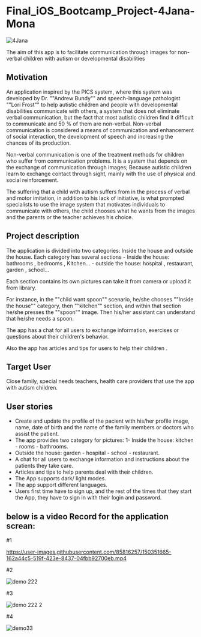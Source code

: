 # Final_iOS_Bootcamp_Project-4Jana-Mona
![4Jana](https://user-images.githubusercontent.com/85816257/150338798-7a622e38-69b7-42a3-9a80-0cc73807d8b3.png)

The aim of this app is to facilitate communication through images for non-verbal children with autism or developmental disabilities

## Motivation
An application inspired by the PICS system, where this system was developed by Dr. ""Andrew Bundy"" and speech-language pathologist ""Lori Frost"" to help autistic children and people with developmental disabilities communicate with others, a system that does not eliminate verbal communication, but the fact that most autistic children find it difficult to communicate and 50  % of them are non-verbal. Non-verbal communication is considered a means of communication and enhancement of social interaction, the development of speech and increasing the chances of its production. 

Non-verbal communication is one of the treatment methods for children who suffer from communication problems. It is a system that depends on the exchange of communication through images;  Because autistic children learn to exchange contact through sight, mainly with the use of physical and social reinforcement.  

The suffering that a child with autism suffers from in the process of verbal and motor imitation, in addition to his lack of initiative, is what prompted specialists to use the image system that motivates individuals to communicate with others, the child chooses what he wants from the images and the parents or the teacher achieves his choice.


## Project description
The application is divided into two categories: Inside the house and outside the house.
Each category has several sections 
     - Inside the house: bathrooms , bedrooms , Kitchen...
     - outside the house: hospital , restaurant, garden , school...

Each section contains its own pictures can take it from camera or upload it from library.

For instance, in the ""child want spoon"" scenario, he/she chooses ""Inside the house"" category, then ""kitchen"" section, and within that section he/she presses the ""spoon"" image. Then his/her assistant can understand that he/she needs a spoon.

The app has a chat for all users to exchange information, exercises or questions about their children's behavior.

Also the app has articles and tips for users to help their children .


## Target User
Close family, special needs teachers, health care providers that use the app with autism children.  


## User stories
   - Create and update the profile of the pacient with his/her profile image, name, date of birth and the name of the family members or doctors who assist the patient.
   - The app provides two category for pictures: 1- Inside the house: kitchen - rooms - bathrooms.
   - Outside the house: garden - hospital - school - restaurant.
   - A chat for all users to exchange information and instructions about the patients they take care.
   - Articles and tips to help parents deal with their children.
   - The App supports dark/ light modes.
   - The app support different languages.
   - Users first time have to sign up, and the rest of the times that they start the App, they have to sign in with their login and password.

## below is a video Record for the application screan:
#1

https://user-images.githubusercontent.com/85816257/150351665-162a44c5-519f-423e-8437-04fbb92700eb.mp4

#2

![demo 222](https://user-images.githubusercontent.com/85816257/150355604-861709e5-1941-46d7-91f0-054db73260a7.gif)

#3

![demo 222 2](https://user-images.githubusercontent.com/85816257/150355716-be1954cc-1b75-4911-8d04-8951c0e45602.gif)

#4

![demo33](https://user-images.githubusercontent.com/85816257/150356070-2d8d6adb-479b-44ea-b45e-41a79edde06f.gif)

